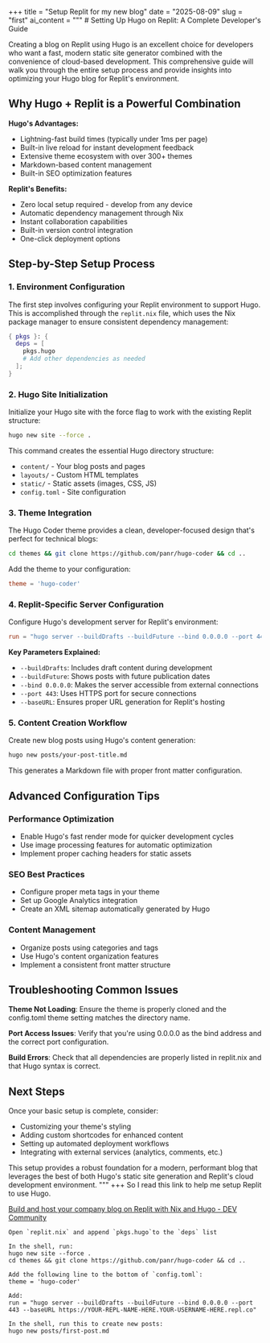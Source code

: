 +++ 
title = "Setup Replit for my new blog"
date = "2025-08-09"
slug = "first"
ai_content = """ # Setting Up Hugo on Replit: A Complete Developer's Guide

Creating a blog on Replit using Hugo is an excellent choice for developers who want a fast, modern static site generator combined with the convenience of cloud-based development. This comprehensive guide will walk you through the entire setup process and provide insights into optimizing your Hugo blog for Replit's environment.

## Why Hugo + Replit is a Powerful Combination

**Hugo's Advantages:**
- Lightning-fast build times (typically under 1ms per page)
- Built-in live reload for instant development feedback
- Extensive theme ecosystem with over 300+ themes
- Markdown-based content management
- Built-in SEO optimization features

**Replit's Benefits:**
- Zero local setup required - develop from any device
- Automatic dependency management through Nix
- Instant collaboration capabilities
- Built-in version control integration
- One-click deployment options

## Step-by-Step Setup Process

### 1. Environment Configuration

The first step involves configuring your Replit environment to support Hugo. This is accomplished through the `replit.nix` file, which uses the Nix package manager to ensure consistent dependency management:

```nix
{ pkgs }: {
  deps = [
    pkgs.hugo
    # Add other dependencies as needed
  ];
}
```

### 2. Hugo Site Initialization

Initialize your Hugo site with the force flag to work with the existing Replit structure:

```bash
hugo new site --force .
```

This command creates the essential Hugo directory structure:
- `content/` - Your blog posts and pages
- `layouts/` - Custom HTML templates
- `static/` - Static assets (images, CSS, JS)
- `config.toml` - Site configuration

### 3. Theme Integration

The Hugo Coder theme provides a clean, developer-focused design that's perfect for technical blogs:

```bash
cd themes && git clone https://github.com/panr/hugo-coder && cd ..
```

Add the theme to your configuration:
```toml
theme = 'hugo-coder'
```

### 4. Replit-Specific Server Configuration

Configure Hugo's development server for Replit's environment:

```toml
run = "hugo server --buildDrafts --buildFuture --bind 0.0.0.0 --port 443 --baseURL https://YOUR-REPL-NAME-HERE.YOUR-USERNAME-HERE.repl.co"
```

**Key Parameters Explained:**
- `--buildDrafts`: Includes draft content during development
- `--buildFuture`: Shows posts with future publication dates
- `--bind 0.0.0.0`: Makes the server accessible from external connections
- `--port 443`: Uses HTTPS port for secure connections
- `--baseURL`: Ensures proper URL generation for Replit's hosting

### 5. Content Creation Workflow

Create new blog posts using Hugo's content generation:

```bash
hugo new posts/your-post-title.md
```

This generates a Markdown file with proper front matter configuration.

## Advanced Configuration Tips

### Performance Optimization
- Enable Hugo's fast render mode for quicker development cycles
- Use image processing features for automatic optimization
- Implement proper caching headers for static assets

### SEO Best Practices
- Configure proper meta tags in your theme
- Set up Google Analytics integration
- Create an XML sitemap automatically generated by Hugo

### Content Management
- Organize posts using categories and tags
- Use Hugo's content organization features
- Implement a consistent front matter structure

## Troubleshooting Common Issues

**Theme Not Loading**: Ensure the theme is properly cloned and the config.toml theme setting matches the directory name.

**Port Access Issues**: Verify that you're using 0.0.0.0 as the bind address and the correct port configuration.

**Build Errors**: Check that all dependencies are properly listed in replit.nix and that Hugo syntax is correct.

## Next Steps

Once your basic setup is complete, consider:
- Customizing your theme's styling
- Adding custom shortcodes for enhanced content
- Setting up automated deployment workflows
- Integrating with external services (analytics, comments, etc.)

This setup provides a robust foundation for a modern, performant blog that leverages the best of both Hugo's static site generation and Replit's cloud development environment.
"""
+++
So I read this link to help me setup Replit to use Hugo.

[Build and host your company blog on Replit with Nix and Hugo - DEV Community](https://dev.to/ritza/build-and-host-your-company-blog-on-replit-with-nix-and-hugo-k1c)

```
Open `replit.nix` and append `pkgs.hugo`to the `deps` list

In the shell, run:
hugo new site --force .
cd themes && git clone https://github.com/panr/hugo-coder && cd ..

Add the following line to the bottom of `config.toml`:
theme = 'hugo-coder'

Add:
run = "hugo server --buildDrafts --buildFuture --bind 0.0.0.0 --port 443 --baseURL https://YOUR-REPL-NAME-HERE.YOUR-USERNAME-HERE.repl.co"

In the shell, run this to create new posts:
hugo new posts/first-post.md
``` 
